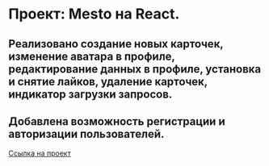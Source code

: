 # Проект: Mesto на React.

## Реализовано создание новых карточек, изменение аватара в профиле, редактирование данных в профиле, установка и снятие лайков, удаление карточек, индикатор загрузки запросов.

## Добавлена возможность регистрации и авторизации пользователей.

[Ссылка на проект](https://veronikagg.github.io/mesto/)
